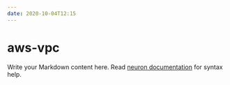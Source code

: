 ```yaml
---
date: 2020-10-04T12:15
---
```


# aws-vpc

Write your Markdown content here. Read [neuron documentation](https://neuron.zettel.page/2011404.html) for syntax help.

